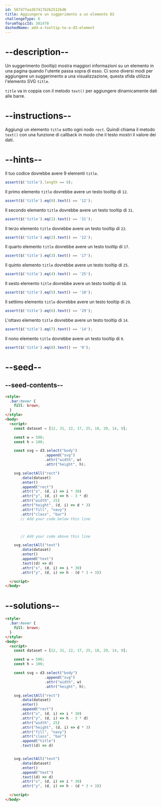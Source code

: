 ```yaml
---
id: 587d7faa367417b2b2512bd6
title: Aggiungere un suggerimento a un elemento D3
challengeType: 6
forumTopicId: 301470
dashedName: add-a-tooltip-to-a-d3-element
---
```


# --description--

Un suggerimento (tooltip) mostra maggiori informazioni su un elemento in una pagina quando l'utente passa sopra di esso. Ci sono diversi modi per aggiungere un suggerimento a una visualizzazione, questa sfida utilizza l'elemento SVG `title`.

`title` va in coppia con il metodo `text()` per aggiungere dinamicamente dati alle barre.

# --instructions--

Aggiungi un elemento `title` sotto ogni nodo `rect`. Quindi chiama il metodo `text()` con una funzione di callback in modo che il testo mostri il valore dei dati.

# --hints--

Il tuo codice dovrebbe avere 9 elementi `title`.

```js
assert($('title').length == 9);
```

Il primo elemento `title` dovrebbe avere un testo tooltip di `12`.

```js
assert($('title').eq(0).text() == '12');
```

Il secondo elemento `title` dovrebbe avere un testo tooltip di `31`.

```js
assert($('title').eq(1).text() == '31');
```

Il terzo elemento `title` dovrebbe avere un testo tooltip di `22`.

```js
assert($('title').eq(2).text() == '22');
```

Il quarto elemento `title` dovrebbe avere un testo tooltip di `17`.

```js
assert($('title').eq(3).text() == '17');
```

Il quinto elemento `title` dovrebbe avere un testo tooltip di `25`.

```js
assert($('title').eq(4).text() == '25');
```

Il sesto elemento `title` dovrebbe avere un testo tooltip di `18`.

```js
assert($('title').eq(5).text() == '18');
```

Il settimo elemento `title` dovrebbe avere un testo tooltip di `29`.

```js
assert($('title').eq(6).text() == '29');
```

L'ottavo elemento `title` dovrebbe avere un testo tooltip di `14`.

```js
assert($('title').eq(7).text() == '14');
```

Il nono elemento `title` dovrebbe avere un testo tooltip di `9`.

```js
assert($('title').eq(8).text() == '9');
```

# --seed--

## --seed-contents--

```html
<style>
  .bar:hover {
    fill: brown;
  }
</style>
<body>
  <script>
    const dataset = [12, 31, 22, 17, 25, 18, 29, 14, 9];

    const w = 500;
    const h = 100;

    const svg = d3.select("body")
                  .append("svg")
                  .attr("width", w)
                  .attr("height", h);

    svg.selectAll("rect")
       .data(dataset)
       .enter()
       .append("rect")
       .attr("x", (d, i) => i * 30)
       .attr("y", (d, i) => h - 3 * d)
       .attr("width", 25)
       .attr("height", (d, i) => d * 3)
       .attr("fill", "navy")
       .attr("class", "bar")
       // Add your code below this line



       // Add your code above this line

    svg.selectAll("text")
       .data(dataset)
       .enter()
       .append("text")
       .text((d) => d)
       .attr("x", (d, i) => i * 30)
       .attr("y", (d, i) => h - (d * 3 + 3))

  </script>
</body>
```

# --solutions--

```html
<style>
  .bar:hover {
    fill: brown;
  }
</style>
<body>
  <script>
    const dataset = [12, 31, 22, 17, 25, 18, 29, 14, 9];

    const w = 500;
    const h = 100;

    const svg = d3.select("body")
                  .append("svg")
                  .attr("width", w)
                  .attr("height", h);

    svg.selectAll("rect")
       .data(dataset)
       .enter()
       .append("rect")
       .attr("x", (d, i) => i * 30)
       .attr("y", (d, i) => h - 3 * d)
       .attr("width", 25)
       .attr("height", (d, i) => d * 3)
       .attr("fill", "navy")
       .attr("class", "bar")
       .append("title")
       .text((d) => d)


    svg.selectAll("text")
       .data(dataset)
       .enter()
       .append("text")
       .text((d) => d)
       .attr("x", (d, i) => i * 30)
       .attr("y", (d, i) => h - (d * 3 + 3))

  </script>
</body>
```
